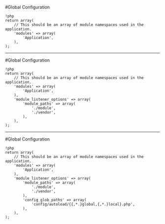 #Global Configuration

	!php
	return array(
	    // This should be an array of module namespaces used in the application.
	    'modules' => array(
	        'Application',
	    ),
	);

---

#Global Configuration

	!php
	return array(
	    // This should be an array of module namespaces used in the application.
	    'modules' => array(
	        'Application',
	    ),
	    'module_listener_options' => array(
	        'module_paths' => array(
	            './module',
	            './vendor',
	        ),
	    ),
	);

---

#Global Configuration

	!php
	return array(
	    // This should be an array of module namespaces used in the application.
	    'modules' => array(
	        'Application',
	    ),
	    'module_listener_options' => array(
	        'module_paths' => array(
	            './module',
	            './vendor',
	        ),
	        'config_glob_paths' => array(
	            'config/autoload/{{,*.}global,{,*.}local}.php',
	        ),
	    ),
	);
